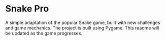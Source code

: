 # Snake Pro

A simple adaptation of the popular Snake game, built with new challenges and game mechanics. The project is built using Pygame. This readme will be updated as the game progresses.
